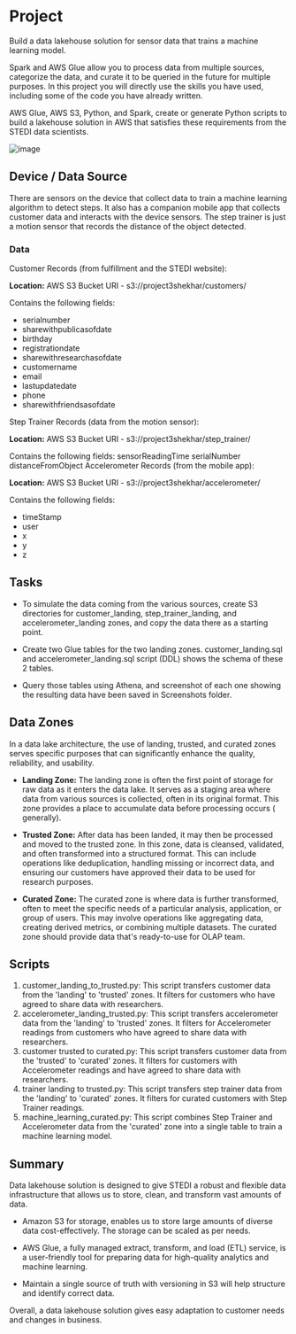 # Project

Build a data lakehouse solution for sensor data that trains a machine learning model.

Spark and AWS Glue allow you to process data from multiple sources, categorize the data, and curate it to be queried in the future for multiple purposes. In this project you will directly use the skills you have used, including some of the code you have already written.

AWS Glue, AWS S3, Python, and Spark, create or generate Python scripts to build a lakehouse solution in AWS that satisfies these requirements from the STEDI data scientists.

![image](https://github.com/shekharbiswas/DE-AWS/assets/32758439/5934fc4e-2eab-4901-aca5-c574c2391d0b)

## Device / Data Source

There are sensors on the device that collect data to train a machine learning algorithm to detect steps. It also has a companion mobile app that collects customer data and interacts with the device sensors. The step trainer is just a motion sensor that records the distance of the object detected.


### Data

Customer Records (from fulfillment and the STEDI website):

**Location:** AWS S3 Bucket URI - s3://project3shekhar/customers/

Contains the following fields:

- serialnumber
- sharewithpublicasofdate
- birthday
- registrationdate
- sharewithresearchasofdate
- customername
- email
- lastupdatedate
- phone
- sharewithfriendsasofdate


Step Trainer Records (data from the motion sensor):

**Location:** AWS S3 Bucket URI - s3://project3shekhar/step_trainer/

Contains the following fields:
sensorReadingTime
serialNumber
distanceFromObject
Accelerometer Records (from the mobile app):

**Location:** AWS S3 Bucket URI - s3://project3shekhar/accelerometer/

Contains the following fields:

- timeStamp
- user
- x
- y
- z

  
## Tasks

- To simulate the data coming from the various sources, create S3 directories for customer_landing, step_trainer_landing, and accelerometer_landing zones, and copy the data there as a starting point.

- Create two Glue tables for the two landing zones. customer_landing.sql and accelerometer_landing.sql script (DDL) shows the schema of these 2 tables.

- Query those tables using Athena, and screenshot of each one showing the resulting data have been saved in Screenshots folder.

## Data Zones

In a data lake architecture, the use of landing, trusted, and curated zones serves specific purposes that can significantly enhance the quality, reliability, and usability.

- **Landing Zone:** The landing zone is often the first point of storage for raw data as it enters the data lake. It serves as a staging area where data from various sources is collected, often in its original format. This zone provides a place to accumulate data before processing occurs ( generally).

- **Trusted Zone:** After data has been landed, it may then be processed and moved to the trusted zone. In this zone, data is cleansed, validated, and often transformed into a structured format. This can include operations like deduplication, handling missing or incorrect data, and ensuring our customers have approved their data to be used for research purposes.

- **Curated Zone:** The curated zone is where data is further transformed, often to meet the specific needs of a particular analysis, application, or group of users. This may involve operations like aggregating data, creating derived metrics, or combining multiple datasets. The curated zone should provide data that's ready-to-use for OLAP team.


## Scripts

1. customer_landing_to_trusted.py: This script transfers customer data from the 'landing' to 'trusted' zones. It filters for customers who have agreed to share data with researchers.
2. accelerometer_landing_trusted.py:  This script transfers accelerometer data from the 'landing' to 'trusted' zones. It filters for Accelerometer readings from customers who have agreed to share data with researchers.
3. customer trusted to curated.py: This script transfers customer data from the 'trusted' to 'curated' zones. It filters for customers with Accelerometer readings and have agreed to share data with researchers.
4. trainer landing to trusted.py: This script transfers step trainer data from the 'landing' to 'curated' zones. It filters for curated customers with Step Trainer readings.
5. machine_learning_curated.py: This script combines Step Trainer and Accelerometer data from the 'curated' zone into a single table to train a machine learning model.

## Summary

Data lakehouse solution is designed to give STEDI a robust and flexible data infrastructure that allows us to store, clean, and transform vast amounts of data.

- Amazon S3 for storage, enables us to store large amounts of diverse data cost-effectively. The storage can be scaled as per needs.

- AWS Glue, a fully managed extract, transform, and load (ETL) service, is a user-friendly tool for preparing data for high-quality analytics and machine learning.

- Maintain a single source of truth with versioning in S3 will help structure and identify correct data.

Overall, a data lakehouse solution gives easy adaptation to customer needs and changes in business.





